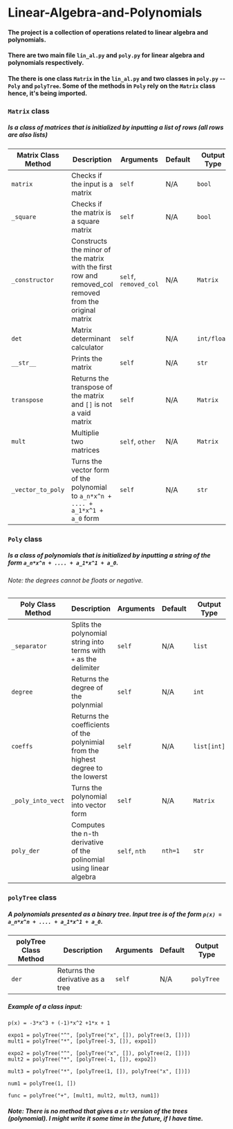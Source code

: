 # Linear-Algebra-and-Polynomials

#### The project is a collection of operations related to linear algebra and polynomials.
#### There are two main file ```lin_al.py``` and ```poly.py``` for linear algebra and polynomials respectively. 

#### The there is one class ```Matrix``` in the ```lin_al.py``` and two classes in ```poly.py``` -- ```Poly``` and ```polyTree```. Some of the methods in ```Poly``` rely on the ```Matrix``` class hence, it's being imported.


### ```Matrix``` class
##### Is a class of matrices that is initialized by inputting a list of rows (all rows are also lists)

| Matrix Class Method | Description | Arguments | Default | Output Type |
| ------------------- | ----------- | --------- | ------- | ----------- |
| ```matrix``` | Checks if the input is a matrix | ```self``` | N/A | ```bool```|
| ```_square``` | Checks if the matrix is a square matrix | ```self``` | N/A | ```bool``` |
| ```_constructor``` | Constructs the minor of the matrix with the first row and removed_col removed from the original matrix | ```self```, ```removed_col``` | N/A | ```Matrix``` |
| ```det``` | Matrix determinant calculator | ```self``` | N/A | ```int/float``` |
| ```__str__``` | Prints the matrix | ```self``` | N/A | ```str``` |
| ```transpose``` | Returns the transpose of the matrix and ```[]``` is not a vaid matrix | ```self``` | N/A | ```Matrix```|
| ```mult``` | Multiplie two matrices | ```self```, ```other``` | N/A | ```Matrix```|
| ```_vector_to_poly``` | Turns the vector form of the polynomial to ```a_n*x^n + .... + a_1*x^1 + a_0``` form | ```self``` | N/A | ```str```|


### ```Poly``` class
##### Is a class of polynomials that is initialized by inputting a string of the form ```a_n*x^n + .... + a_1*x^1 + a_0```.
###### Note: the degrees cannot be floats or negative.
| Poly Class Method | Description | Arguments | Default | Output Type |
| ------------------- | ----------- | --------- | ------- | ----------- |
| ```_separator``` | Splits the polynomial string into terms with ```+``` as the delimiter | ```self``` | N/A |  ```list``` |
| ```degree``` | Returns the degree of the polynmial | ```self``` | N/A | ```int``` |
| ```coeffs``` | Returns the coefficients of the polynimial from the highest degree to the lowerst | ```self``` | N/A | ```list[int]``` |
| ```_poly_into_vect``` | Turns the polynomial into vector form | ```self``` |  N/A | ```Matrix``` |
| ```poly_der``` | Computes the n-th derivative of the polinomial using linear algebra | ```self```, ```nth``` | ```nth=1``` | ```str``` |


### ```polyTree``` class
##### A polynomials presented as a binary tree. Input tree is of the form ```p(x) = a_n*x^n + .... + a_1*x^1 + a_0```.
| polyTree Class Method | Description | Arguments | Default | Output Type |
| ------------------- | ----------- | --------- | ------- | ----------- |
| ```der``` | Returns the derivative as a tree| ```self``` | N/A | ```polyTree``` |

##### Example of a class input:
```
p(x) = -3*x^3 + (-1)*x^2 +1*x + 1

expo1 = polyTree("^", [polyTree("x", []), polyTree(3, [])])
mult1 = polyTree("*", [polyTree(-3, []), expo1])

expo2 = polyTree("^", [polyTree("x", []), polyTree(2, [])])
mult2 = polyTree("*", [polyTree(-1, []), expo2])

mult3 = polyTree("*", [polyTree(1, []), polyTree("x", [])])

num1 = polyTree(1, [])

func = polyTree("+", [mult1, mult2, mult3, num1])
```

##### Note: There is no method that gives a ```str``` version of the trees (polynomial). I might write it some time in the future, if I have time.
